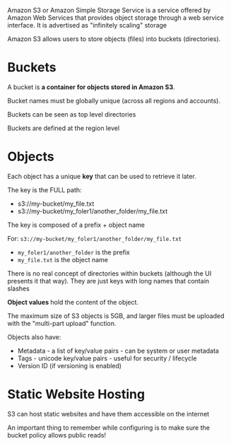 Amazon S3 or Amazon Simple Storage Service is a service offered by Amazon Web Services that provides object storage through a web service interface. It is advertised as "infinitely scaling" storage

Amazon S3 allows users to store objects (files) into buckets (directories).

# Buckets

A bucket is **a container for objects stored in Amazon S3**.

Bucket names must be globally unique (across all regions and accounts).

Buckets can be seen as top level directories

Buckets are defined at the region level

# Objects

Each object has a unique **key** that can be used to retrieve it later.

The key is the FULL path:
- s3://my-bucket/my_file.txt
- s3://my-bucket/my_foler1/another_folder/my_file.txt

The key is composed of a prefix + object name

For: `s3://my-bucket/my_foler1/another_folder/my_file.txt`
- `my_foler1/another_folder` is the prefix
- `my_file.txt` is the object name

There is no real concept of directories within buckets (although the UI presents it that way). They are just keys with long names that contain slashes

**Object values** hold the content of the object.

The maximum size of S3 objects is 5GB, and larger files must be uploaded with the "multi-part upload" function.

Objects also have:
- Metadata - a list of key/value pairs - can be system or user metadata
- Tags - unicode key/value pairs - useful for security / lifecycle
- Version ID (if versioning is enabled)

# Static Website Hosting

S3 can host static websites and have them accessible on the internet

An important thing to remember while configuring is to make sure the bucket policy allows public reads!